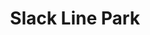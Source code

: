 ---
pid: pt421
title: Slack Line Park
location_transcription: 
coordinates: "[-75.128738890625, 39.966201054347]"
zipcode: NJ08542
gen_neighborhood: 
neighborhood: 
outside_phl: Princeton NJ
age: '26'
age_range: 20-29
instagram: 
image_file_name: pt_421.jpg
proposal_transcription: |-
  Belmont Plateau is perfect example but the trees are too young.
  -eye bolt
  -slackline
  -buried concrete
  -A-frame (not provided)
  50-500 ft
topic: Unknown
topic_summary: '0'
type: Interactive,Tree,Park
keywords_other: Skyline, Parks
credit: Ross Kerner
image_labels: 
twitter: 
facebook: 
permalink: "/monuments/pt421/"
layout: item-page
---